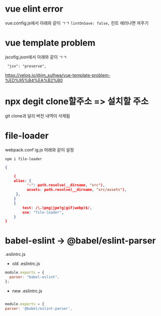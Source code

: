 # vue elint error

vue.config.js에서 아래와 같이 ㄱㄱ
`lintOnSave: false,` 린트 에러나면 꺼주기

# vue template problem

jscofig.json에서 아래와 같이 ㄱㄱ

` "jsx": "preserve",`

https://velog.io/@im_sulhwa/vue-template-problem-%ED%95%B4%EA%B2%B0

# npx degit clone할주소 => 설치할 주소

git clone과 달리 버전 내역이 삭제됨


# file-loader

webpack.conf
ig.js 아래와 같이 설정

`npm i file-loader`

```json
{

    {
    alias: {
          "~": path.resolve(__dirname, "src"),
          assets: path.resolve(__dirname, "src/assets"),
     },
    }
    {
        test: /\.(png|jpe?g|gif|webp)$/,
        use: "file-loader",
    }
}
```

# babel-eslint -> @babel/eslint-parser

.eslintrc.js

- old .eslintrc.js

```js
module.exports = {
  parser: "babel-eslint",
};
```

- new .eslintrc.js

```js

module.exports = {
parser: '@babel/eslint-parser',

```
